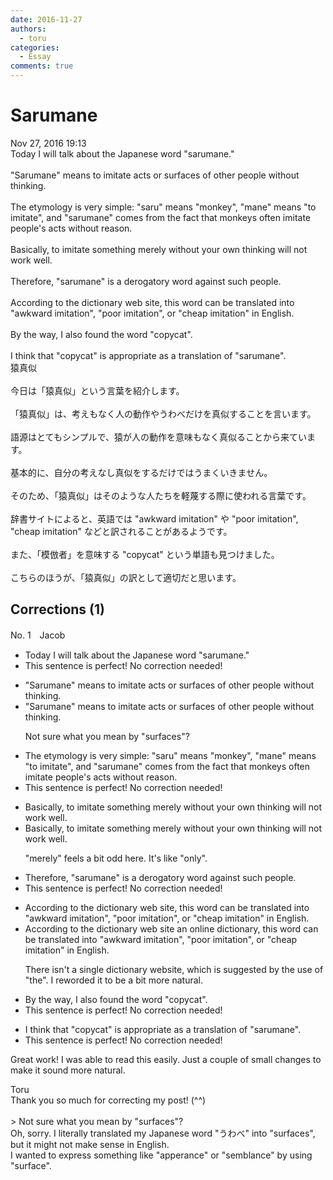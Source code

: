 ```yaml
---
date: 2016-11-27
authors:
  - toru
categories:
  - Essay
comments: true
---
```


# Sarumane
<div class="date">Nov 27, 2016 19:13</div>
<div id="post"><div id="body_show_ori">
Today I will talk about the Japanese word "sarumane."<br/><br/>"Sarumane" means to imitate acts or surfaces of other people without thinking.<br/><br/>The etymology is very simple: "saru" means "monkey", "mane" means "to imitate", and "sarumane" comes from the fact that monkeys often imitate people's acts without reason.<br/><br/>Basically, to imitate something merely without your own thinking will not work well.<br/><br/>Therefore, "sarumane" is a derogatory word against such people.<br/><br/>According to the dictionary web site, this word can be translated into "awkward imitation", "poor imitation", or "cheap imitation" in English.<br/><br/>By the way, I also found the word "copycat".<br/><br/>I think that "copycat" is appropriate as a translation of "sarumane".
</div></div>

<!-- more -->

<div id="post_ja"><div id="body_show_mo">
猿真似<br/><br/>今日は「猿真似」という言葉を紹介します。<br/><br/>「猿真似」は、考えもなく人の動作やうわべだけを真似することを言います。<br/><br/>語源はとてもシンプルで、猿が人の動作を意味もなく真似ることから来ています。<br/><br/>基本的に、自分の考えなし真似をするだけではうまくいきません。<br/><br/>そのため、「猿真似」はそのような人たちを軽蔑する際に使われる言葉です。<br/><br/>辞書サイトによると、英語では "awkward imitation" や "poor imitation", "cheap imitation" などと訳されることがあるようです。<br/><br/>また、「模倣者」を意味する "copycat" という単語も見つけました。<br/><br/>こちらのほうが、「猿真似」の訳として適切だと思います。
</div></div>

## Corrections (1)
<div id="block"><div class="first_name"> No. 1　<span class="just_name">Jacob</span></div><div id="block2">
<ul class="correction_field">
<li class="incorrect">Today I will talk about the Japanese word "sarumane."</li>
<li class="corrected perfect">This sentence is perfect! No correction needed!</li>
</ul>
<ul class="correction_field">
<li class="incorrect">"Sarumane" means to imitate acts or surfaces of other people without thinking.</li>
<li class="corrected correct">
"Sarumane" means to imitate acts or <span class="f_blue">surfaces</span> of other people without thinking.
<p class="correction_comment">Not sure what you mean by "surfaces"?</p>
</li>
</ul>
<ul class="correction_field">
<li class="incorrect">The etymology is very simple: "saru" means "monkey", "mane" means "to imitate", and "sarumane" comes from the fact that monkeys often imitate people's acts without reason.</li>
<li class="corrected perfect">This sentence is perfect! No correction needed!</li>
</ul>
<ul class="correction_field">
<li class="incorrect">Basically, to imitate something merely without your own thinking will not work well.</li>
<li class="corrected correct">
Basically, to imitate something <span class="sline">merely</span> without your own thinking will not work well.
<p class="correction_comment">"merely" feels a bit odd here. It's like "only".</p>
</li>
</ul>
<ul class="correction_field">
<li class="incorrect">Therefore, "sarumane" is a derogatory word against such people.</li>
<li class="corrected perfect">This sentence is perfect! No correction needed!</li>
</ul>
<ul class="correction_field">
<li class="incorrect">According to the dictionary web site, this word can be translated into "awkward imitation", "poor imitation", or "cheap imitation" in English.</li>
<li class="corrected correct">
According to <span class="sline">the dictionary web site</span> <span class="f_red">an online dictionary</span>, this word can be translated into "awkward imitation", "poor imitation", or "cheap imitation" in English.
<p class="correction_comment">There isn't a single dictionary website, which is suggested by the use of "the". I reworded it to be a bit more natural.</p>
</li>
</ul>
<ul class="correction_field">
<li class="incorrect">By the way, I also found the word "copycat".</li>
<li class="corrected perfect">This sentence is perfect! No correction needed!</li>
</ul>
<ul class="correction_field">
<li class="incorrect">I think that "copycat" is appropriate as a translation of "sarumane".</li>
<li class="corrected perfect">This sentence is perfect! No correction needed!</li>
</ul>
<p class="comment_small">
 Great work! I was able to read this easily. Just a couple of small changes to make it sound more natural.
</p>

</div><div class="name"><span class="just_name">Toru</span><br>
Thank you so much for correcting my post! (^^)<br/><br/>&gt; Not sure what you mean by "surfaces"?<br/>Oh, sorry. I literally translated my Japanese word "うわべ" into "surfaces", but it might not make sense in English.<br/>I wanted to express something like "apperance" or "semblance" by using "surface".
</div>
</div>
